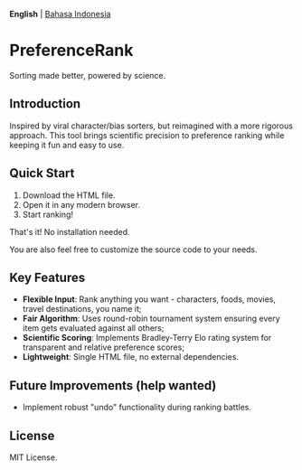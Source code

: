 **English** | [Bahasa Indonesia](https://github.com/mahalisyarifuddin/PreferenceRank/blob/main/README-id.md)

# PreferenceRank
Sorting made better, powered by science.

## Introduction
Inspired by viral character/bias sorters, but reimagined with a more rigorous approach. This tool brings scientific precision to preference ranking while keeping it fun and easy to use.

## Quick Start
1. Download the HTML file.
2. Open it in any modern browser.
3. Start ranking!

That's it! No installation needed. 

You are also feel free to customize the source code to your needs.

## Key Features
- **Flexible Input**: Rank anything you want - characters, foods, movies, travel destinations, you name it;
- **Fair Algorithm**: Uses round-robin tournament system ensuring every item gets evaluated against all others;
- **Scientific Scoring**: Implements Bradley-Terry Elo rating system for transparent and relative preference scores;
- **Lightweight**: Single HTML file, no external dependencies.

## Future Improvements (help wanted)
- Implement robust "undo" functionality during ranking battles.

## License
MIT License.
